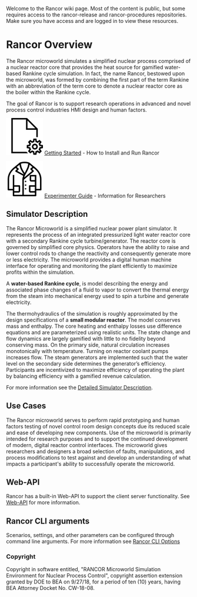 Welcome to the Rancor wiki page. Most of the content is public, but some requires access to the rancor-release and rancor-procedures repositories. Make sure you have access and are logged in to view these resources.

# Rancor Overview
The Rancor microworld simulates a simplified nuclear process comprised of a nuclear reactor core that provides the heat source for gamified water-based Rankine cycle simulation. In fact, the name Rancor, bestowed upon the microworld, was formed by combining the first part of the term Rankine with an abbreviation of the term core to denote a nuclear reactor core as the boiler within the Rankine cycle.

The goal of Rancor is to support research operations in advanced and novel process control industries HMI design and human factors.

![Paper with Gear](wiki_icons/Setup.png)   [Getting Started](Getting-Started) - How to Install and Run Rancor

![Labcoat](wiki_icons/LabCoat.png)   [Experimenter Guide](Experimenter-Guide) - Information for Researchers

## Simulator Description

The Rancor Microworld is a simplified nuclear power plant simulator. It represents the process of an integrated pressurized light water reactor core with a secondary Rankine cycle turbine/generator. The reactor core is governed by simplified core physics. Operators have the ability to raise and lower control rods to change the reactivity and consequently generate more or less electricity. The microworld provides a digital human machine interface for operating and monitoring the plant efficiently to maximize profits within the simulation.

A **water-based Rankine cycle**, is model describing the energy and associated phase changes of a fluid to vapor to convert the thermal energy from the steam into mechanical energy used to spin a turbine and generate electricity.

The thermohydraulics of the simulation is roughly approximated by the design specifications of a **small modular reactor**. The model conserves mass and enthalpy. The core heating and enthalpy losses use difference equations and are parameterized using realistic units. The state change and flow dynamics are largely gamified with little to no fidelity beyond conserving mass. On the primary side, natural circulation increases monotonically with temperature. Turning on reactor coolant pumps increases flow. The steam generators are implemented such that the water level on the secondary side determines the generator’s efficiency. Participants are incentivized to maximize efficiency of operating the plant by balancing efficiency with a gamified revenue calculation.

For more information see the [Detailed Simulator Description](Detailed-Simulator-Description).

## Use Cases
The Rancor microworld serves to perform rapid prototyping and human factors testing of novel control room design concepts due its reduced scale and ease of developing new components. Use of the microworld is primarily intended for research purposes and to support the continued development of modern, digital reactor control interfaces. The microworld gives researchers and designers a broad selection of faults, manipulations, and process modifications to test against and develop an understanding of what impacts a participant's ability to successfully operate the microworld.

## Web-API

Rancor has a built-in Web-API to support the client server functionality. See [Web-API](Web-API) for more information.

## Rancor CLI arguments

Scenarios, settings, and other parameters can be configured through command line arguments. For more information see [Rancor CLI Options](rancor-cli-options.md)

### Copyright
Copyright in software entitled, "RANCOR Microworld Simulation Environment for Nuclear Process Control", copyright assertion extension granted by DOE to BEA on 9/27/18, for a period of ten (10) years, having BEA Attorney Docket No. CW-18-08.
